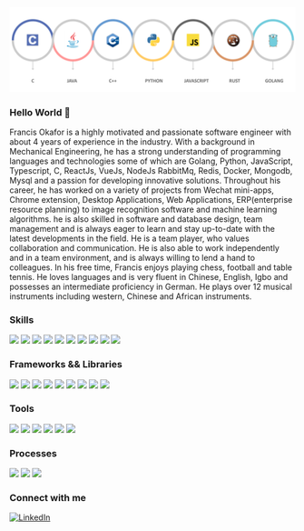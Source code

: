 
<!--
**francohandel/francohandel** is a ✨ _special_ ✨ repository because its `README.md` (this file) appears on your GitHub profile.

Here are some ideas to get you started:

- 🔭 I’m currently working on ...
- 🌱 I’m currently learning ...
- 👯 I’m looking to collaborate on ...
- 🤔 I’m looking for help with ...
- 💬 Ask me about ...
- 📫 How to reach me: ...
- 😄 Pronouns: ...
- ⚡ Fun fact: ...
-->
![Header](./languages_stack.png)
### Hello World 👋
Francis Okafor is a highly motivated and passionate software engineer with about 4 years of experience in the industry. With a background in Mechanical Engineering, he has a strong understanding of programming languages and technologies some of which are Golang, Python, JavaScript, Typescript, C, ReactJs, VueJs, NodeJs RabbitMq, Redis, Docker, Mongodb,  Mysql and a passion for developing innovative solutions.
Throughout his career, he has worked on a variety of projects from Wechat mini-apps, Chrome extension, Desktop Applications, Web Applications, ERP(enterprise resource planning) to image recognition software and machine learning algorithms. he is also skilled in software and database design, team management and is always eager to learn and stay up-to-date with the latest developments in the field.
He is a team player, who values collaboration and communication. He is also able to work independently and in a team environment, and is always willing to lend a hand to colleagues.
In his free time, Francis enjoys playing chess, football and table tennis. He loves languages and is very fluent in Chinese, English, Igbo and possesses an intermediate proficiency in German. He plays over 12 musical instruments including western, Chinese and African instruments.

### Skills
![](https://img.shields.io/badge/code-Golang-informational?style=flat&logo=<LOGO_NAME>&logoColor=white&color=2bbc8a)
![](https://img.shields.io/badge/code-Python-informational?style=flat&logo=<LOGO_NAME>&logoColor=white&color=2bbc8a)
![](https://img.shields.io/badge/code-Javascript-informational?style=flat&logo=<LOGO_NAME>&logoColor=white&color=2bbc8a)
![](https://img.shields.io/badge/code-Typescript-informational?style=flat&logo=<LOGO_NAME>&logoColor=white&color=2bbc8a)
![](https://img.shields.io/badge/code-C-informational?style=flat&logo=<LOGO_NAME>&logoColor=white&color=2bbc8a)
![](https://img.shields.io/badge/code-RabbitMq-informational?style=flat&logo=<LOGO_NAME>&logoColor=white&color=2bbc8a)
![](https://img.shields.io/badge/code-Redis-informational?style=flat&logo=<LOGO_NAME>&logoColor=white&color=2bbc8a)
![](https://img.shields.io/badge/code-Html5-informational?style=flat&logo=<LOGO_NAME>&logoColor=white&color=2bbc8a)
![](https://img.shields.io/badge/code-Css3-informational?style=flat&logo=<LOGO_NAME>&logoColor=white&color=2bbc8a)
![](https://img.shields.io/badge/code-Less-informational?style=flat&logo=<LOGO_NAME>&logoColor=white&color=2bbc8a)

### Frameworks && Libraries
![](https://img.shields.io/badge/Framework-Gin-informational?style=flat&logo=<LOGO_NAME>&logoColor=white&color=orange)
![](https://img.shields.io/badge/Framework-Kratos-informational?style=flat&logo=<LOGO_NAME>&logoColor=white&color=orange)
![](https://img.shields.io/badge/Framework-FastApi-informational?style=flat&logo=<LOGO_NAME>&logoColor=white&color=orange)
![](https://img.shields.io/badge/Framework-Flask-informational?style=flat&logo=<LOGO_NAME>&logoColor=white&color=orange)
![](https://img.shields.io/badge/Framework-Uniapp-informational?style=flat&logo=<LOGO_NAME>&logoColor=white&color=orange)
![](https://img.shields.io/badge/Framework-Taro-informational?style=flat&logo=<LOGO_NAME>&logoColor=white&color=orange)
![](https://img.shields.io/badge/Framework-Electron-informational?style=flat&logo=<LOGO_NAME>&logoColor=white&color=orange)
![](https://img.shields.io/badge/Library-React-informational?style=flat&logo=<LOGO_NAME>&logoColor=white&color=orange)
![](https://img.shields.io/badge/Library-Vue-informational?style=flat&logo=<LOGO_NAME>&logoColor=white&color=orange)

### Tools
![](https://img.shields.io/badge/Tools-Docker-informational?style=flat&logo=<LOGO_NAME>&logoColor=white&color=purple)
![](https://img.shields.io/badge/Tools-Linux-informational?style=flat&logo=<LOGO_NAME>&logoColor=white&color=purple)
![](https://img.shields.io/badge/Tools-Goland-informational?style=flat&logo=<LOGO_NAME>&logoColor=white&color=purple)
![](https://img.shields.io/badge/Tools-Vscode-informational?style=flat&logo=<LOGO_NAME>&logoColor=white&color=purple)
![](https://img.shields.io/badge/Tools-Webstorm-informational?style=flat&logo=<LOGO_NAME>&logoColor=white&color=purple)
![](https://img.shields.io/badge/Tools-Clion-informational?style=flat&logo=<LOGO_NAME>&logoColor=white&color=purple)

### Processes
![](https://img.shields.io/badge/processes-Agile-informational?style=flat&logo=<LOGO_NAME>&logoColor=white&color=green)
![](https://img.shields.io/badge/processes-Srum-informational?style=flat&logo=<LOGO_NAME>&logoColor=white&color=green)
![](https://img.shields.io/badge/processes-Leadership-informational?style=flat&logo=<LOGO_NAME>&logoColor=white&color=green)

### Connect with me
[![LinkedIn](https://img.shields.io/badge/-LinkedIn-blue?style=flat-square&logo=LinkedIn&logoColor=white&link=https://www.linkedin.com/in/okafor-francis/)](https://www.linkedin.com/in/okafor-francis/)
